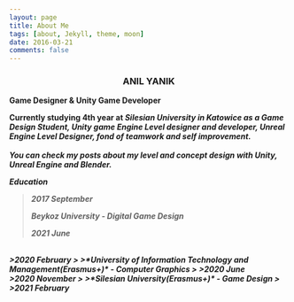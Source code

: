 ```yaml
---
layout: page
title: About Me
tags: [about, Jekyll, theme, moon]
date: 2016-03-21
comments: false
---
```

    




### <center> ANIL YANIK

<b>Game Designer & Unity Game Developer
<br>

Currently studying 4th year at <i> Silesian University in Katowice as a Game Design Student, Unity game Engine Level designer and developer, Unreal Engine Level Designer, fond of teamwork and self improvement. 
<br>
<br>
<i> You can check my posts about my level and concept design with Unity, Unreal Engine and Blender.
<br>

<b>Education
<br>

>2017 September
>
> *Beykoz University* - Digital Game Design
>
>2021 June
<br>
>2020 February
>
>*University of Information Technology and Management(Erasmus+)* - Computer Graphics
>
>2020 June
<br>
>2020 November
>
>*Silesian University(Erasmus+)* - Game Design
>
>2021 February






      

